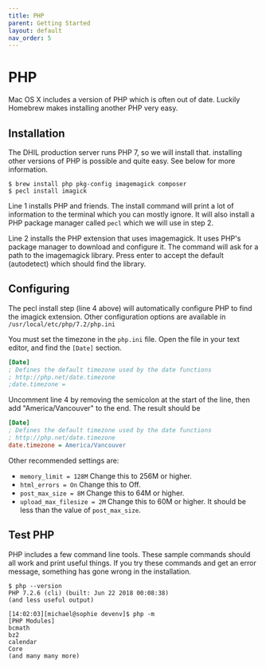 ```yaml
---
title: PHP
parent: Getting Started
layout: default
nav_order: 5
---
```


# PHP

Mac OS X includes a version of PHP which is often out of date. Luckily
Homebrew makes installing another PHP very easy.

## Installation

The DHIL production server runs PHP 7, so we will install that.
installing other versions of PHP is possible and quite easy. See below
for more information.

``` console
$ brew install php pkg-config imagemagick composer
$ pecl install imagick
```

Line 1 installs PHP and friends. The install command will print a lot of
information to the terminal which you can mostly ignore. It will also
install a PHP package manager called `pecl` which we will use in step 2.

Line 2 installs the PHP extension that uses imagemagick. It uses PHP's
package manager to download and configure it. The command will ask for a
path to the imagemagick library. Press enter to accept the default
(autodetect) which should find the library.

## Configuring

The pecl install step (line 4 above) will automatically configure PHP to
find the imagick extension. Other configuration options are available in
`/usr/local/etc/php/7.2/php.ini`

You must set the timezone in the `php.ini` file. Open the file in your
text editor, and find the `[Date]` section.

``` ini
[Date]
; Defines the default timezone used by the date functions
; http://php.net/date.timezone
;date.timezone =
```

Uncomment line 4 by removing the semicolon at the start of the line,
then add "America/Vancouver" to the end. The result should be

``` ini
[Date]
; Defines the default timezone used by the date functions
; http://php.net/date.timezone
date.timezone = America/Vancouver
```

Other recommended settings are:

* `memory_limit = 128M` Change this to 256M or higher.
* `html_errors = On` Change this to Off.
* `post_max_size = 8M` Change this to 64M or higher.
* `upload_max_filesize = 2M` Change this to 60M or higher. It should be less than the value of `post_max_size`.

## Test PHP

PHP includes a few command line tools. These sample commands should all
work and print useful things. If you try these commands and get an error
message, something has gone wrong in the installation.

``` console
$ php --version
PHP 7.2.6 (cli) (built: Jun 22 2018 00:08:38)
(and less useful output)

[14:02:03][michael@sophie devenv]$ php -m
[PHP Modules]
bcmath
bz2
calendar
Core
(and many many more)
```
